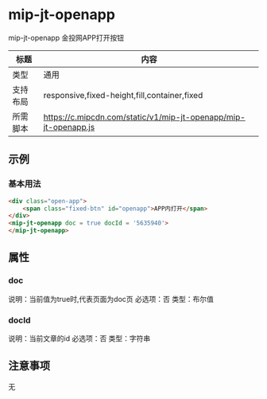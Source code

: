 # mip-jt-openapp

mip-jt-openapp 金投网APP打开按钮

标题|内容
----|----
类型|通用
支持布局|responsive,fixed-height,fill,container,fixed
所需脚本|https://c.mipcdn.com/static/v1/mip-jt-openapp/mip-jt-openapp.js

## 示例

### 基本用法
```html
<div class="open-app">
	<span class="fixed-btn" id="openapp">APP内打开</span>
</div>
<mip-jt-openapp doc = true docId = '5635940'>
</mip-jt-openapp>
```

## 属性

### doc

说明：当前值为true时,代表页面为doc页
必选项：否
类型：布尔值

### docId

说明：当前文章的id
必选项：否
类型：字符串

## 注意事项
无
